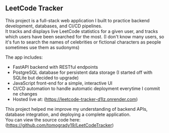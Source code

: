 ## LeetCode Tracker

This project is a full-stack web application I built to practice backend development, databases, and CI/CD pipelines.  
It tracks and displays live LeetCode statistics for a given user, and tracks which users have been searched for the most.
(I don't know many users, so it's fun to search the names of celebrities or fictional characters as people sometimes use them as sudonyms)

The app includes:
- FastAPI backend with RESTful endpoints  
- PostgreSQL database for persistent data storage (I started off with SQLite but decided to upgrade)
- JavaScript front-end for a simple, interactive UI 
- CI/CD automation to handle automatic deployment everytime I commit ne changes
- Hosted live at: (https://leetcode-tracker-d1lz.onrender.com)

This project helped me improve my understanding of backend APIs, database integration, and deploying a complete application.  
You can view the source code here: (https://github.com/tomogrady19/LeetCodeTracker)
